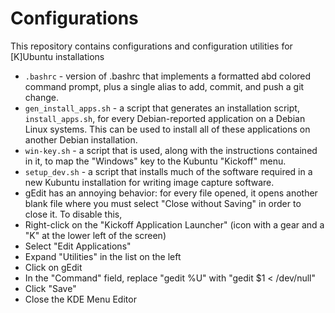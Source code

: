 Configurations
==============

This repository contains configurations and configuration utilities for [K]Ubuntu installations
 * `.bashrc` - version of .bashrc that implements a formatted abd colored command prompt, plus a single alias to add, commit, and push a git change.
 * `gen_install_apps.sh` - a script that generates an installation script, `install_apps.sh`, for every Debian-reported application on a Debian Linux systems. This can be used to install all of these applications on another Debian installation.
 * `win-key.sh` - a script that is used, along with the instructions contained in it, to map the "Windows" key to the Kubuntu "Kickoff" menu.
 * `setup_dev.sh` - a script that installs much of the software required in a new Kubuntu installation for writing image capture software.
 * gEdit has an annoying behavior: for every file opened, it opens another blank file where you must select "Close without Saving" in order to close it. To disable this, 
  * Right-click on the "Kickoff Application Launcher" (icon with a gear and a "K" at the lower left of the screen)
  * Select "Edit Applications"
  * Expand "Utilities" in the list on the left
  * Click on gEdit
  * In the "Command" field, replace "gedit %U" with "gedit $1 < /dev/null"
  * Click "Save"
  * Close the KDE Menu Editor
